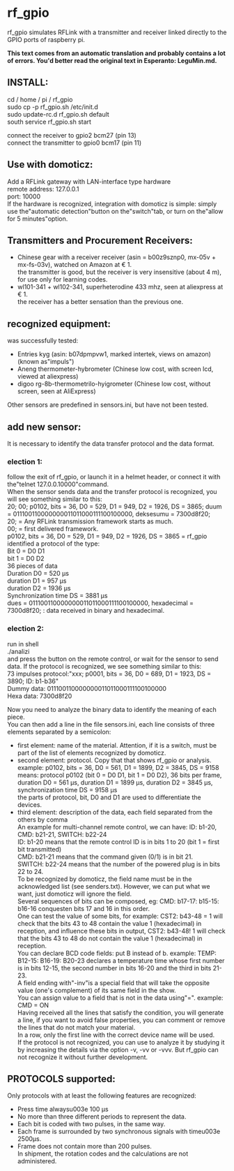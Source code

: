 # rf_gpio
rf_gpio simulates RFLink with a transmitter and receiver linked directly to the GPIO ports of raspberry pi.

**This text comes from an automatic translation and probably contains a lot of errors. You'd better read the original text in Esperanto: LeguMin.md.**

## INSTALL:
cd / home / pi / rf_gpio  
sudo cp -p rf_gpio.sh /etc/init.d  
sudo update-rc.d rf_gpio.sh default  
south service rf_gpio.sh start  

connect the receiver to gpio2 bcm27 (pin 13)  
connect the transmitter to gpio0 bcm17 (pin 11)  

## Use with domoticz:
Add a RFLink gateway with LAN-interface type hardware  
remote address: 127.0.0.1  
port: 10000  
If the hardware is recognized, integration with domoticz is simple: simply use the"automatic detection"button on the"switch"tab, or turn on the"allow for 5 minutes"option.  

## Transmitters and Procurement Receivers:
* Chinese gear with a receiver receiver (asin = b00z9sznp0, mx-05v + mx-fs-03v), watched on Amazon at € 1.  
the transmitter is good, but the receiver is very insensitive (about 4 m), for use only for learning codes.  
* wl101-341 + wl102-341, superheterodine 433 mhz, seen at aliexpress at € 1.  
the receiver has a better sensation than the previous one.  

## recognized equipment:
was successfully tested:  
* Entries kyg (asin: b07dpmpvw1, marked intertek, views on amazon) (known as"impuls")  
* Aneng thermometer-hybrometer (Chinese low cost, with screen lcd, viewed at aliexpress)  
* digoo rg-8b-thermometrilo-hyigrometer (Chinese low cost, without screen, seen at AliExpress)  

Other sensors are predefined in sensors.ini, but have not been tested.  

## add new sensor:
It is necessary to identify the data transfer protocol and the data format.  
### election 1:
follow the exit of rf_gpio, or launch it in a helmet header, or connect it with the"telnet 127.0.0.10000"command.  
When the sensor sends data and the transfer protocol is recognized, you will see something similar to this:  
20; 00; p0102, bits = 36, D0 = 529, D1 = 949, D2 = 1926, DS = 3865; duum = 011100110000000011011000111100100000, deksesumu = 7300d8f20;  
  20;  = Any RFLink transmission framework starts as much.  
  00;  = first delivered framework.  
  p0102, bits = 36, D0 = 529, D1 = 949, D2 = 1926, DS = 3865 = rf_gpio identified a protocol of the type:  
    Bit 0 = D0 D1  
    bit 1 = D0 D2  
    36 pieces of data  
    Duration D0 = 520 μs  
    duration D1 = 957 μs  
    duration D2 = 1936 μs  
    Synchronization time DS = 3881 μs  
    dues = 011100110000000011011000111100100000, hexadecimal = 7300d8f20;  : data received in binary and hexadecimal.  

### election 2:
run in shell  
./analizi  
and press the button on the remote control, or wait for the sensor to send data.  If the protocol is recognized, we see something similar to this:  
73 impulses protocol:"xxx; p0001, bits = 36, D0 = 689, D1 = 1923, DS = 3890; ID: b1-b36"  
Dummy data: 011100110000000011011000111100100000  
Hexa data: 7300d8f20  

Now you need to analyze the binary data to identify the meaning of each piece.  
You can then add a line in the file sensors.ini, each line consists of three elements separated by a semicolon:  
* first element: name of the material.  Attention, if it is a switch, must be part of the list of elements recognized by domoticz.  
* second element: protocol.  Copy that that shows rf_gpio or analysis.  
example: p0102, bits = 36, D0 = 561, D1 = 1899, D2 = 3845, DS = 9158  
means: protocol p0102 (bit 0 = D0 D1, bit 1 = D0 D2), 36 bits per frame, duration D0 = 561 μs, duration D1 = 1899 μs, duration D2 = 3845 μs, synchronization time DS = 9158 μs  
the parts of protocol, bit, D0 and D1 are used to differentiate the devices.  
* third element: description of the data, each field separated from the others by comma  
An example for multi-channel remote control, we can have: ID: b1-20, CMD: b21-21, SWITCH: b22-24  
ID: b1-20 means that the remote control ID is in bits 1 to 20 (bit 1 = first bit transmitted)  
CMD: b21-21 means that the command given (0/1) is in bit 21.  
SWITCH: b22-24 means that the number of the powered plug is in bits 22 to 24.  
To be recognized by domoticz, the field name must be in the acknowledged list (see senders.txt).  However, we can put what we want, just domoticz will ignore the field.  
Several sequences of bits can be composed, eg: CMD: b17-17: b15-15: b16-16 conquesten bits 17 and 16 in this order.  
One can test the value of some bits, for example: CST2: b43-48 = 1 will check that the bits 43 to 48 contain the value 1 (hexadecimal) in reception, and influence these bits in output, CST2: b43-48!  1 will check that the bits 43 to 48 do not contain the value 1 (hexadecimal) in reception.  
You can declare BCD code fields: put B instead of b.  example: TEMP: B12-15: B16-19: B20-23 declares a temperature time whose first number is in bits 12-15, the second number in bits 16-20 and the third in bits 21-23.  
A field ending with"-inv"is a special field that will take the opposite value (one's complement) of its same field in the show.  
You can assign value to a field that is not in the data using"=".  example: CMD = ON  
Having received all the lines that satisfy the condition, you will generate a line, if you want to avoid false properties, you can comment or remove the lines that do not match your material.  
In a row, only the first line with the correct device name will be used.  
If the protocol is not recognized, you can use to analyze it by studying it by increasing the details via the option -v, -vv or -vvv.  But rf_gpio can not recognize it without further development.  

## PROTOCOLS supported:
Only protocols with at least the following features are recognized:  
* Press time alwaysu003e 100 μs  
* No more than three different periods to represent the data.  
* Each bit is coded with two pulses, in the same way.  
* Each frame is surrounded by two synchronous signals with timeu003e 2500μs.  
* Frame does not contain more than 200 pulses.  
In shipment, the rotation codes and the calculations are not administered.  
